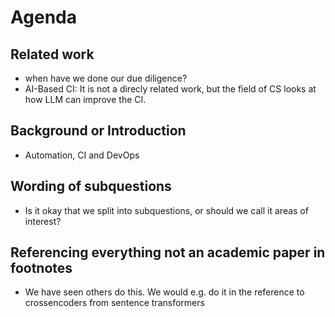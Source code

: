 # Agenda
## Related work
 - when have we done our due diligence?
 - AI-Based CI: It is not a direcly related work, but the field of CS looks at how LLM can improve the CI.

## Background or Introduction
 - Automation, CI and DevOps

## Wording of subquestions
 - Is it okay that we split into subquestions, or should we call it areas of interest?

## Referencing everything not an academic paper in footnotes
 - We have seen others do this. We would e.g. do it in the reference to crossencoders from sentence transformers

